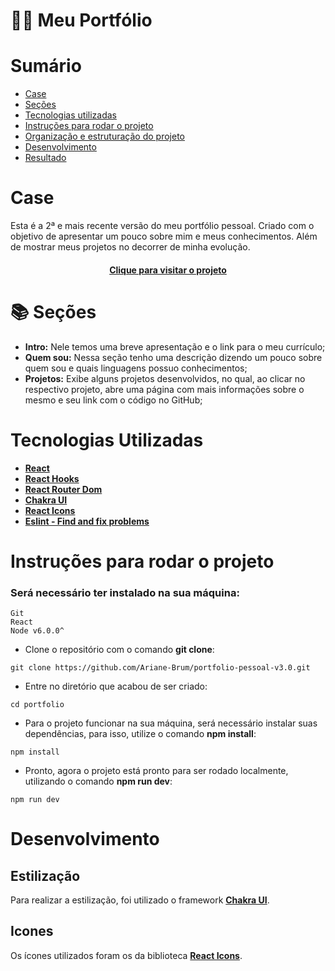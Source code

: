 # :man_technologist: Meu Portfólio

# Sumário

- [Case](#case)
- [Seções](#secoes)
- [Tecnologias utilizadas](#tecnologias)
- [Instruções para rodar o projeto](#instrucoes)
- [Organização e estruturação do projeto](#organizacao)
- [Desenvolvimento](#desenvolvimento)
- [Resultado](#resultado)

# Case <a name="case"></a>

Esta é a 2ª e mais recente versão do meu portfólio pessoal. Criado com o objetivo de apresentar um pouco sobre mim e meus conhecimentos. Além de mostrar meus projetos no decorrer de minha evolução.

<h4 align="center"><a href="https://portfolio-fabricio.vercel.app/">Clique para visitar o projeto</a></h4>

# 📚 Seções <a name="secoes"></a>

- **Intro:** Nele temos uma breve apresentação e o link para o meu currículo;
- **Quem sou:** Nessa seção tenho uma descrição dizendo um pouco sobre quem sou e quais linguagens possuo conhecimentos;
- **Projetos:** Exibe alguns projetos desenvolvidos, no qual, ao clicar no respectivo projeto, abre uma página com mais informações sobre o mesmo e seu link com o código no GitHub;

# Tecnologias Utilizadas <a name="tecnologias"></a>

- [**React**](https://pt-br.reactjs.org/)
- [**React Hooks**](https://pt-br.reactjs.org/docs/hooks-intro.html)
- [**React Router Dom**](https://www.npmjs.com/package/react-router-dom)
- [**Chakra UI**](https://chakra-ui.com/)
- [**React Icons**](https://react-icons.github.io/react-icons/)
- [**Eslint - Find and fix problems**](https://eslint.org/)

# Instruções para rodar o projeto <a name="instrucoes"></a>

### Será necessário ter instalado na sua máquina:

```
Git
React
Node v6.0.0^
```

- Clone o repositório com o comando **git clone**:

```
git clone https://github.com/Ariane-Brum/portfolio-pessoal-v3.0.git
```

- Entre no diretório que acabou de ser criado:

```
cd portfolio
```

- Para o projeto funcionar na sua máquina, será necessário instalar suas dependências, para isso, utilize o comando **npm install**:

```
npm install
```

- Pronto, agora o projeto está pronto para ser rodado localmente, utilizando o comando **npm run dev**:

```
npm run dev
```

# Desenvolvimento <a name="desenvolvimento" ></a>

## Estilização

Para realizar a estilização, foi utilizado o framework [**Chakra UI**](https://chakra-ui.com/).

## Icones

Os ícones utilizados foram os da biblioteca [**React Icons**](https://react-icons.github.io/react-icons/).
